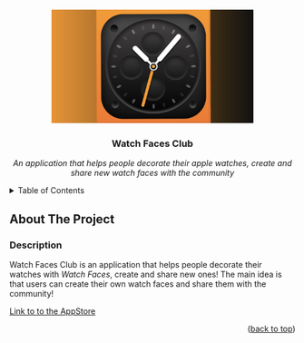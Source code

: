 <a name="readme-top"></a>




<br />
<div align="center">
  <img title="App Icon" src="/Resources/Images/app-icon-wide.PNG" alt="Logo" height="200">
  
  <h3 align="center">Watch Faces Club</h3>
  
  <p align="center">
    <em>
      An application that helps people decorate their apple watches, create and share new watch faces with the community
    </em>
  </p>
</div>




<details>
  <summary>Table of Contents</summary>
  <ol>
    <li>
      <a href="#about-the-project">About The Project</a>
      <ul>
        <li><a href="#description">Description</a></li>
          <ul>
            <li><a href="#watch-faces">Watch Faces</a></li>
            <li><a href="#support-for-variety-of-watch-types">Support for variety of watch types</a></li>
            <li><a href="#support-for-all-possible-watch-series-and-watch-os">Support for all possible Watch Series and watch OS</a></li>
            <li><a href="#complication-data">Complication Data</a></li>
            <li><a href="#creating-and-editing-a-watch-face">Creating and Editing a Watch Face</a></li>
            <li><a href="#community-features">Community Features</a></li>
            <li><a href="#instructions">Instructions</a></li>
            <li><a href="#in-app-purchase">In-App Purchase</a></li>
            <li><a href="#watch-app">Watch App</a></li>
          </ul>
        <li><a href="#company">Company</a></li>
        <li><a href="#team-composition">Team Composition</a></li>
        <li><a href="#life-span">Life Span</a></li>
      </ul>
    </li>
    <li>
      <a href="#my-participation">My Participation</a>
      <ul>
        <li><a href="#responsibilities">Responsibilities</a></li>
        <li><a href="#skills-and-technologies">Skills and Technologies</a></li>
      </ul>
    </li>
  </ol>
</details>




## About The Project


### Description

Watch Faces Club is an application that helps people decorate their watches with *Watch Faces*, create and share new ones!
The main idea is that users can create their own watch faces and share them with the community!

[Link to to the AppStore](https://apps.apple.com/app/watch-faces-widgets-gallery/id6498901400)

<p align="right">(<a href="#readme-top">back to top</a>)</p>
